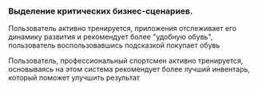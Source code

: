 ### Выделение критических бизнес-сценариев.

Пользователь активно тренируется, приложения отслеживает его динамику развития
и рекомендует более "удобную обувь", 
пользователь воспользовавшись подсказкой покупает обувь

Пользователь, профессиональный спортсмен активно тренируется, 
основываясь на этом система рекомендует более лучший инвентарь, 
который поможет улучшить результат
